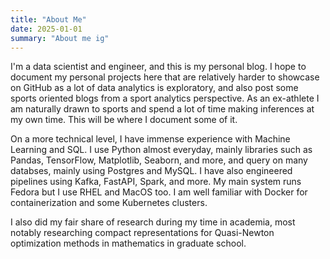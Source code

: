 ```yaml
---
title: "About Me"
date: 2025-01-01
summary: "About me ig"
---
```


I'm a data scientist and engineer, and this is my personal blog. I hope to document my personal projects here that are relatively harder to showcase on GitHub as a lot of data analytics is exploratory, and also post some sports oriented blogs from a sport analytics perspective. As an ex-athlete I am naturally drawn to sports and spend a lot of time making inferences at my own time. This will be where I document some of it.

On a more technical level, I have immense experience with Machine Learning and SQL. I use Python almost everyday, mainly libraries such as Pandas, TensorFlow, Matplotlib, Seaborn, and more, and query on many databses, mainly using Postgres and MySQL. I have also engineered pipelines using Kafka, FastAPI, Spark, and more. My main system runs Fedora but I use RHEL and MacOS too. I am well familiar with Docker for containerization and some Kubernetes clusters.

I also did my fair share of research during my time in academia, most notably researching compact representations for Quasi-Newton optimization methods in mathematics in graduate school.